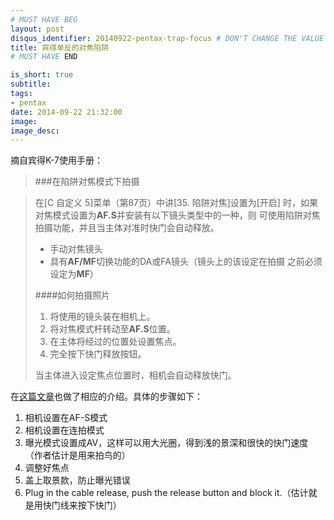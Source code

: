 ```yaml
---
# MUST HAVE BEG
layout: post
disqus_identifier: 20140922-pentax-trap-focus # DON'T CHANGE THE VALUE ONCE SET
title: 宾得单反的对焦陷阱
# MUST HAVE END

is_short: true
subtitle:
tags: 
- pentax
date: 2014-09-22 21:32:00
image:
image_desc:
---
```


摘自宾得K-7使用手册：

>###在陷阱对焦模式下拍摄

>在[C 自定义 5]菜单（第87页）中讲[35. 陷阱对焦]设置为[开启]
>时，如果对焦模式设置为**AF.S**并安装有以下镜头类型中的一种，则
>可使用陷阱对焦拍摄功能，并且当主体对准时快门会自动释放。
>
>* 手动对焦镜头
>* 具有**AF/MF**切换功能的DA或FA镜头（镜头上的该设定在拍摄
>之前必须设定为**MF**）
>
>####如何拍摄照片
>1. 将使用的镜头装在相机上。
>1. 将对焦模式杆转动至**AF.S**位置。
>1. 在主体将经过的位置处设置焦点。
>1. 完全按下快门释放按钮。
>
>当主体进入设定焦点位置时，相机会自动释放快门。
    
    
     
     
在[这篇文章][1]也做了相应的介绍。具体的步骤如下：  
   
1. 相机设置在AF-S模式
2. 相机设置在连拍模式
3. 曝光模式设置成AV，这样可以用大光圈，得到浅的景深和很快的快门速度（作者估计是用来拍鸟的）
4. 调整好焦点
5. 盖上取景款，防止曝光错误
6. Plug in the cable release, push the release button and block it.（估计就是用快门线来按下快门）



[1]: http://www.pentaxforums.com/forums/53-pentax-dslr-camera-articles/51036-how-use-trap-focus-catch-focus.html "Pentax Trap Focus"
